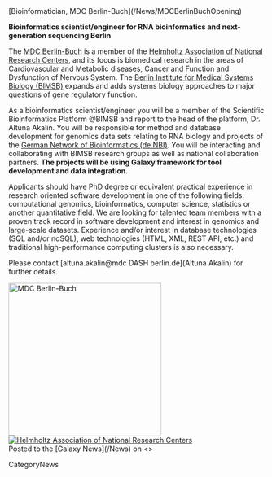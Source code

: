 <div class='newsItemHeader'>[Bioinformatician, MDC Berlin-Buch](/News/MDCBerlinBuchOpening)</div>

**Bioinformatics scientist/engineer for RNA bioinformatics and next-generation sequencing Berlin**

The [MDC Berlin-Buch](https://www/c-berlin.de/) is a member of the [Helmholtz Association of National Research Centers](http://www.helmholtz.de/), and its focus is biomedical research in the areas of Cardiovascular and Metabolic diseases, Cancer and Function and Dysfunction of Nervous System. The [Berlin Institute for Medical Systems Biology (BIMSB)](https://www/c-berlin.de/40549075/de/bimsb) expands and adds systems biology approaches to major questions of gene regulatory function.

As a bioinformatics scientist/engineer you will be a member of the Scientific Bioinformatics Platform @BIMSB and report to the head of the platform, Dr. Altuna Akalin. You will be responsible for method and database development for genomics data sets relating to RNA biology and projects of the [German Network of Bioinformatics (de.NBI)](https://www.systembiologie.de/de/foerderung/national/nbi). You will be interacting and collaborating with BIMSB research groups as well as national collaboration partners.  **The projects will be using Galaxy framework for tool development and data integration.**

Applicants should have PhD degree or equivalent practical experience in research oriented software development in one of the following fields: computational genomics, bioinformatics, computer science, statistics or another quantitative field. We are looking for talented team members with a proven track record in software development and interest in genomics and large-scale datasets. Experience and/or interest in database technologies (SQL and/or noSQL), web technologies (HTML, XML, REST API, etc.) and traditional high-performance computing clusters is also necessary.

Please contact [altuna.akalin@mdc DASH berlin.de](Altuna Akalin) for further details.

<div class='center'>
<a href='https://www/c-berlin.de/'><img src='/Images/Logos/MCDBerlinBuch.gif/' alt='MDC Berlin-Buch' width="300" /></a>
<a href='http://www.helmholtz.de/'><img src='/Images/Logos/HelmholtzAssoc.gif/' alt='Helmholtz Association of National Research Centers' /></a>
</div>

<div class='newsItemFooter'>Posted to the [Galaxy News](/News) on <<Date(2015-01-17T00:38:35Z)>></div>

CategoryNews
